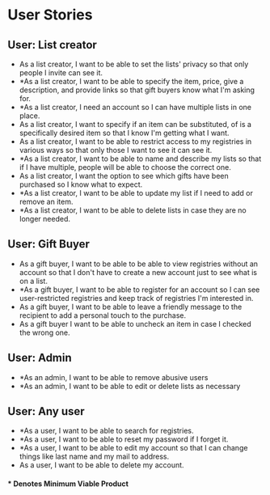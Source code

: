 # User Stories

## User: List creator
- As a list creator, I want to be able to set the lists' privacy so that only people I invite can see it.
- *As a list creator, I want to be able to specify the item, price, give a description, and provide 
  links so 
  that 
  gift buyers know what I'm asking for.
- *As a list creator, I need an account so I can have multiple lists in one place.
- As a list creator, I want to specify if an item can be substituted, of is a specifically desired item so that I 
  know I'm getting what I want.
- As a list creator, I want to be able to restrict access to my registries in various ways so that only those I want 
  to see it can see it.
- *As a list creator, I want to be able to name and describe my lists so that if I have multiple, people will be able 
  to choose the correct one.
- As a list creator, I want the option to see which gifts have been purchased so I know what to expect.
- *As a list creator, I want to be able to update my list if I need to add or remove an item. 
- *As a list creator, I want to be able to delete lists in case they are no longer needed. 

## User: Gift Buyer
- As a gift buyer, I want to be able to be able to view registries without an account so that I 
  don't have to create a new account just to see what is on a list.
- *As a gift buyer, I want to be able to register for an account so I can see user-restricted registries and keep 
  track of registries I'm interested in. 
- As a gift buyer, I want to be able to leave a friendly message to the recipient to add a personal touch to the 
  purchase.
- As a gift buyer I want to be able to uncheck an item in case I checked the wrong one.

## User: Admin
- *As an admin, I want to be able to remove abusive users
- *As an admin, I want to be able to edit or delete lists as necessary

## User: Any user
- *As a user, I want to be able to search for registries.
- *As a user, I want to be able to reset my password if I forget it.
- *As a user, I want to be able to edit my account so that I can change things like last name and my mail to address.
- As a user, I want to be able to delete my account.

#### * Denotes Minimum Viable Product